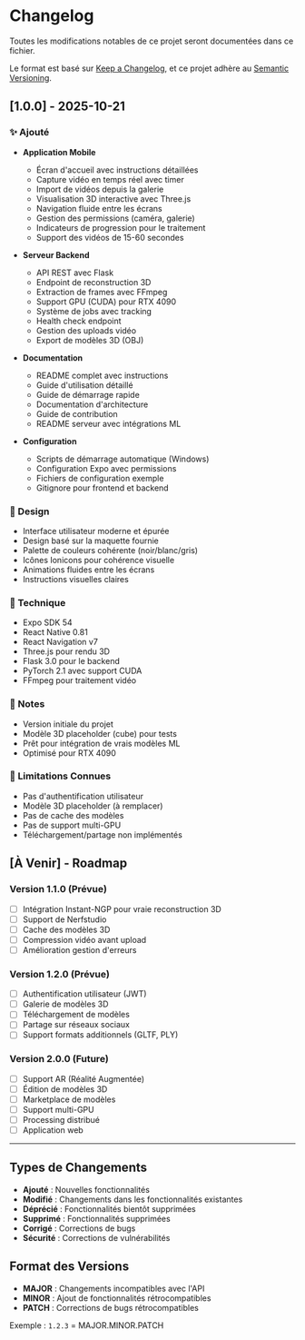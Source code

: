 # Changelog

Toutes les modifications notables de ce projet seront documentées dans ce fichier.

Le format est basé sur [Keep a Changelog](https://keepachangelog.com/fr/1.0.0/),
et ce projet adhère au [Semantic Versioning](https://semver.org/lang/fr/).

## [1.0.0] - 2025-10-21

### ✨ Ajouté
- **Application Mobile**
  - Écran d'accueil avec instructions détaillées
  - Capture vidéo en temps réel avec timer
  - Import de vidéos depuis la galerie
  - Visualisation 3D interactive avec Three.js
  - Navigation fluide entre les écrans
  - Gestion des permissions (caméra, galerie)
  - Indicateurs de progression pour le traitement
  - Support des vidéos de 15-60 secondes

- **Serveur Backend**
  - API REST avec Flask
  - Endpoint de reconstruction 3D
  - Extraction de frames avec FFmpeg
  - Support GPU (CUDA) pour RTX 4090
  - Système de jobs avec tracking
  - Health check endpoint
  - Gestion des uploads vidéo
  - Export de modèles 3D (OBJ)

- **Documentation**
  - README complet avec instructions
  - Guide d'utilisation détaillé
  - Guide de démarrage rapide
  - Documentation d'architecture
  - Guide de contribution
  - README serveur avec intégrations ML

- **Configuration**
  - Scripts de démarrage automatique (Windows)
  - Configuration Expo avec permissions
  - Fichiers de configuration exemple
  - Gitignore pour frontend et backend

### 🎨 Design
- Interface utilisateur moderne et épurée
- Design basé sur la maquette fournie
- Palette de couleurs cohérente (noir/blanc/gris)
- Icônes Ionicons pour cohérence visuelle
- Animations fluides entre les écrans
- Instructions visuelles claires

### 🔧 Technique
- Expo SDK 54
- React Native 0.81
- React Navigation v7
- Three.js pour rendu 3D
- Flask 3.0 pour le backend
- PyTorch 2.1 avec support CUDA
- FFmpeg pour traitement vidéo

### 📝 Notes
- Version initiale du projet
- Modèle 3D placeholder (cube) pour tests
- Prêt pour intégration de vrais modèles ML
- Optimisé pour RTX 4090

### 🚧 Limitations Connues
- Pas d'authentification utilisateur
- Modèle 3D placeholder (à remplacer)
- Pas de cache des modèles
- Pas de support multi-GPU
- Téléchargement/partage non implémentés

## [À Venir] - Roadmap

### Version 1.1.0 (Prévue)
- [ ] Intégration Instant-NGP pour vraie reconstruction 3D
- [ ] Support de Nerfstudio
- [ ] Cache des modèles 3D
- [ ] Compression vidéo avant upload
- [ ] Amélioration gestion d'erreurs

### Version 1.2.0 (Prévue)
- [ ] Authentification utilisateur (JWT)
- [ ] Galerie de modèles 3D
- [ ] Téléchargement de modèles
- [ ] Partage sur réseaux sociaux
- [ ] Support formats additionnels (GLTF, PLY)

### Version 2.0.0 (Future)
- [ ] Support AR (Réalité Augmentée)
- [ ] Édition de modèles 3D
- [ ] Marketplace de modèles
- [ ] Support multi-GPU
- [ ] Processing distribué
- [ ] Application web

---

## Types de Changements

- **Ajouté** : Nouvelles fonctionnalités
- **Modifié** : Changements dans les fonctionnalités existantes
- **Déprécié** : Fonctionnalités bientôt supprimées
- **Supprimé** : Fonctionnalités supprimées
- **Corrigé** : Corrections de bugs
- **Sécurité** : Corrections de vulnérabilités

## Format des Versions

- **MAJOR** : Changements incompatibles avec l'API
- **MINOR** : Ajout de fonctionnalités rétrocompatibles
- **PATCH** : Corrections de bugs rétrocompatibles

Exemple : `1.2.3` = MAJOR.MINOR.PATCH
